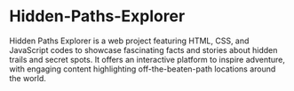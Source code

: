 # Hidden-Paths-Explorer
Hidden Paths Explorer is a web project featuring HTML, CSS, and JavaScript codes to showcase fascinating facts and stories about hidden trails and secret spots. It offers an interactive platform to inspire adventure, with engaging content highlighting off-the-beaten-path locations around the world.
